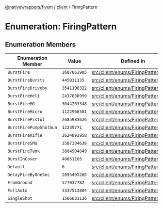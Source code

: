 [@nativewrappers/fivem](../../README.md) / [client](../README.md) / FiringPattern

# Enumeration: FiringPattern

## Enumeration Members

| Enumeration Member | Value | Defined in |
| ------ | ------ | ------ |
| `BurstFire` | `3607063905` | [src/client/enums/FiringPattern.ts:4](https://github.com/nativewrappers/fivem/blob/6b247f1270087bcd3ee455389e3e7f1c86c9b619/src/client/enums/FiringPattern.ts#L4) |
| `BurstFireBursts` | `445831135` | [src/client/enums/FiringPattern.ts:17](https://github.com/nativewrappers/fivem/blob/6b247f1270087bcd3ee455389e3e7f1c86c9b619/src/client/enums/FiringPattern.ts#L17) |
| `BurstFireDriveby` | `3541198322` | [src/client/enums/FiringPattern.ts:6](https://github.com/nativewrappers/fivem/blob/6b247f1270087bcd3ee455389e3e7f1c86c9b619/src/client/enums/FiringPattern.ts#L6) |
| `BurstFireHeli` | `2437838959` | [src/client/enums/FiringPattern.ts:15](https://github.com/nativewrappers/fivem/blob/6b247f1270087bcd3ee455389e3e7f1c86c9b619/src/client/enums/FiringPattern.ts#L15) |
| `BurstFireMG` | `3044263348` | [src/client/enums/FiringPattern.ts:13](https://github.com/nativewrappers/fivem/blob/6b247f1270087bcd3ee455389e3e7f1c86c9b619/src/client/enums/FiringPattern.ts#L13) |
| `BurstFireMicro` | `1122960381` | [src/client/enums/FiringPattern.ts:16](https://github.com/nativewrappers/fivem/blob/6b247f1270087bcd3ee455389e3e7f1c86c9b619/src/client/enums/FiringPattern.ts#L16) |
| `BurstFirePistol` | `2685983626` | [src/client/enums/FiringPattern.ts:10](https://github.com/nativewrappers/fivem/blob/6b247f1270087bcd3ee455389e3e7f1c86c9b619/src/client/enums/FiringPattern.ts#L10) |
| `BurstFirePumpShotGun` | `12239771` | [src/client/enums/FiringPattern.ts:14](https://github.com/nativewrappers/fivem/blob/6b247f1270087bcd3ee455389e3e7f1c86c9b619/src/client/enums/FiringPattern.ts#L14) |
| `BurstFireRifle` | `2624893958` | [src/client/enums/FiringPattern.ts:12](https://github.com/nativewrappers/fivem/blob/6b247f1270087bcd3ee455389e3e7f1c86c9b619/src/client/enums/FiringPattern.ts#L12) |
| `BurstFireSMG` | `3507334638` | [src/client/enums/FiringPattern.ts:11](https://github.com/nativewrappers/fivem/blob/6b247f1270087bcd3ee455389e3e7f1c86c9b619/src/client/enums/FiringPattern.ts#L11) |
| `BurstFireTank` | `3804904049` | [src/client/enums/FiringPattern.ts:18](https://github.com/nativewrappers/fivem/blob/6b247f1270087bcd3ee455389e3e7f1c86c9b619/src/client/enums/FiringPattern.ts#L18) |
| `BurstInCover` | `40051185` | [src/client/enums/FiringPattern.ts:5](https://github.com/nativewrappers/fivem/blob/6b247f1270087bcd3ee455389e3e7f1c86c9b619/src/client/enums/FiringPattern.ts#L5) |
| `Default` | `0` | [src/client/enums/FiringPattern.ts:2](https://github.com/nativewrappers/fivem/blob/6b247f1270087bcd3ee455389e3e7f1c86c9b619/src/client/enums/FiringPattern.ts#L2) |
| `DelayFireByOneSec` | `2055493265` | [src/client/enums/FiringPattern.ts:8](https://github.com/nativewrappers/fivem/blob/6b247f1270087bcd3ee455389e3e7f1c86c9b619/src/client/enums/FiringPattern.ts#L8) |
| `FromGround` | `577037782` | [src/client/enums/FiringPattern.ts:7](https://github.com/nativewrappers/fivem/blob/6b247f1270087bcd3ee455389e3e7f1c86c9b619/src/client/enums/FiringPattern.ts#L7) |
| `FullAuto` | `3337513804` | [src/client/enums/FiringPattern.ts:3](https://github.com/nativewrappers/fivem/blob/6b247f1270087bcd3ee455389e3e7f1c86c9b619/src/client/enums/FiringPattern.ts#L3) |
| `SingleShot` | `1566631136` | [src/client/enums/FiringPattern.ts:9](https://github.com/nativewrappers/fivem/blob/6b247f1270087bcd3ee455389e3e7f1c86c9b619/src/client/enums/FiringPattern.ts#L9) |
